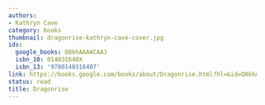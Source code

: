 ```yaml
---
authors:
- Kathryn Cave
category: books
thumbnail: dragonrise-kathryn-cave-cover.jpg
ids:
  google_books: Q8khAAAACAAJ
  isbn_10: 014031640X
  isbn_13: '9780140316407'
link: https://books.google.com/books/about/Dragonrise.html?hl=&id=Q8khAAAACAAJ
status: read
title: Dragonrise
---
```

